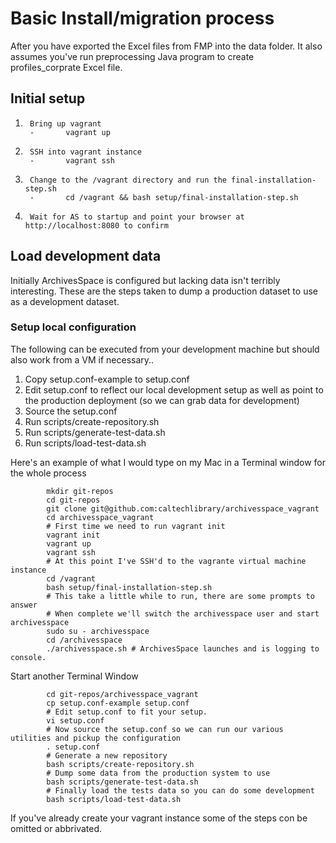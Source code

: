
# Basic Install/migration process

After you have exported the Excel files from FMP into the data folder. It also assumes you've run preprocessing Java program to create profiles_corprate Excel file.

## Initial setup

1.      Bring up vagrant
        -       vagrant up
2.      SSH into vagrant instance
        -       vagrant ssh
3.      Change to the /vagrant directory and run the final-installation-step.sh
        -       cd /vagrant && bash setup/final-installation-step.sh
4.      Wait for AS to startup and point your browser at http://localhost:8080 to confirm

## Load development data

Initially ArchivesSpace is configured but lacking data isn't terribly interesting. These are the steps
taken to dump a production dataset to use as a development dataset.  


### Setup local configuration

The following can be executed from your development machine but should also work from a VM if necessary..

1. Copy setup.conf-example to setup.conf
2. Edit setup.conf to reflect our local development setup as well as point to the production deployment (so we can grab data for development)
3. Source the setup.conf
4. Run scripts/create-repository.sh
5. Run scripts/generate-test-data.sh
6. Run scripts/load-test-data.sh

Here's an example of what I would type on my Mac in a Terminal window for the whole process

```
        mkdir git-repos
        cd git-repos
        git clone git@github.com:caltechlibrary/archivesspace_vagrant
        cd archivesspace_vagrant
        # First time we need to run vagrant init
        vagrant init
        vagrant up
        vagrant ssh
        # At this point I've SSH'd to the vagrante virtual machine instance
        cd /vagrant
        bash setup/final-installation-step.sh
        # This take a little while to run, there are some prompts to answer
        # When complete we'll switch the archivesspace user and start archivesspace
        sudo su - archivesspace
        cd /archivesspace
        ./archivesspace.sh # ArchivesSpace launches and is logging to console.
```

Start another Terminal Window

```
        cd git-repos/archivesspace_vagrant
        cp setup.conf-example setup.conf
        # Edit setup.conf to fit your setup.
        vi setup.conf
        # Now source the setup.conf so we can run our various utilities and pickup the configuration
        . setup.conf
        # Generate a new repository
        bash scripts/create-repository.sh
        # Dump some data from the production system to use
        bash scripts/generate-test-data.sh
        # Finally load the tests data so you can do some development
        bash scripts/load-test-data.sh
```

If you've already create your vagrant instance some of the steps con be omitted or abbrivated.
